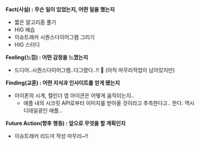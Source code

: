 **Fact(사실) : 무슨 일이 있었는지, 어떤 일을 했는지**

- 짧은 알고리즘 풀기
- HIG 예습
- 이슈트래커 시퀀스다이어그램 그리기
- HIG 스터디

**Feeling(느낌) : 어떤 감정을 느꼈는지**

- 드디어..시퀀스다이어그램..다그렸다..!! 🥹 (아직 마무리작업이 남아있지만)

**Finding(교훈) : 어떤 지식과 인사이트를 얻게 됐는지**

- 아이폰의 시계, 캘린더 앱 아이콘은 어떻게 움직이는지..
    - 애플 내의 시크릿 API로부터 이미지를 받아올 것이라고 추측한다고.. 한다. 역시 디테일광인 애플..

**Future Action(향후 행동) : 앞으로 무엇을 할 계획인지**

- 이슈트래커 리드미 작성 마무리~!!

